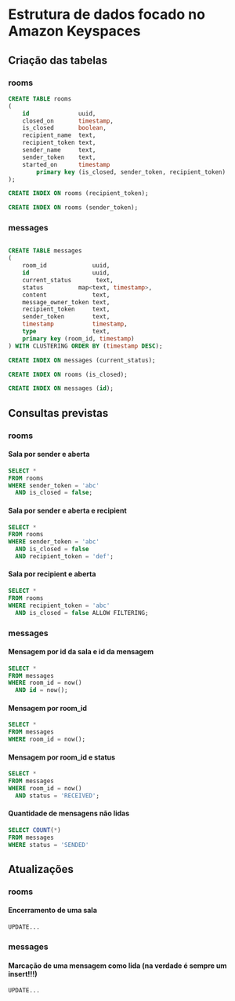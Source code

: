 # Estrutura de dados focado no Amazon Keyspaces

## Criação das tabelas

### rooms

```SQL
CREATE TABLE rooms
(
    id              uuid,
    closed_on       timestamp,
    is_closed       boolean,
    recipient_name  text,
    recipient_token text,
    sender_name     text,
    sender_token    text,
    started_on      timestamp
        primary key (is_closed, sender_token, recipient_token)
);

CREATE INDEX ON rooms (recipient_token);

CREATE INDEX ON rooms (sender_token);
```

### messages

```SQL

CREATE TABLE messages
(
    room_id             uuid,
    id                  uuid,
    current_status       text,
    status          map<text, timestamp>,
    content             text,
    message_owner_token text,
    recipient_token     text,
    sender_token        text,
    timestamp           timestamp,
    type                text,
    primary key (room_id, timestamp)
) WITH CLUSTERING ORDER BY (timestamp DESC);

CREATE INDEX ON messages (current_status);

CREATE INDEX ON rooms (is_closed);

CREATE INDEX ON messages (id);

```

## Consultas previstas

### rooms

#### Sala por sender e aberta

```SQL
SELECT *
FROM rooms
WHERE sender_token = 'abc'
  AND is_closed = false;
```

#### Sala por sender e aberta e recipient

```SQL
SELECT *
FROM rooms
WHERE sender_token = 'abc'
  AND is_closed = false
  AND recipient_token = 'def';
```

#### Sala por recipient e aberta

```SQL
SELECT *
FROM rooms
WHERE recipient_token = 'abc'
  AND is_closed = false ALLOW FILTERING;
```

### messages

#### Mensagem por id da sala e id da mensagem

```SQL
SELECT *
FROM messages
WHERE room_id = now()
  AND id = now();
```

#### Mensagem por room_id

```SQL
SELECT *
FROM messages
WHERE room_id = now();
```

#### Mensagem por room_id e status

```SQL
SELECT *
FROM messages
WHERE room_id = now()
  AND status = 'RECEIVED';
```

#### Quantidade de mensagens não lidas

```SQL
SELECT COUNT(*)
FROM messages
WHERE status = 'SENDED'
```

## Atualizações

### rooms

#### Encerramento de uma sala

```
UPDATE...
```

### messages

#### Marcação de uma mensagem como lida (na verdade é sempre um insert!!!)

```
UPDATE...
```
